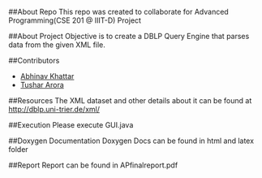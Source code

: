 ##About Repo
This repo was created to collaborate for Advanced Programming(CSE 201 @ IIIT-D) Project

##About Project
Objective is to create a DBLP Query Engine that parses data from the given XML file.

##Contributors
* [Abhinav Khattar](https://github.com/aklife97)
* [Tushar Arora](https://github.com/tushar1208)

##Resources
The XML dataset and other details about it can be found at ​​<http://dblp.uni-trier.de/xml/>

##Execution
Please execute GUI.java

##Doxygen Documentation
Doxygen Docs can be found in html and latex folder

##Report
Report can be found in APfinalreport.pdf
